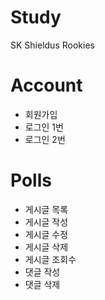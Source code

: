 # Study
SK Shieldus Rookies

# Account
- 회원가입
- 로그인 1번
- 로그인 2번

# Polls
- 게시글 목록
- 게시글 작성
- 게시글 수정
- 게시글 삭제
- 게시글 조회수
- 댓글 작성
- 댓글 삭제
